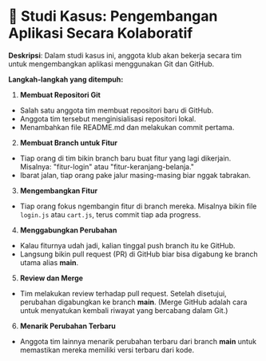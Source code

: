 # 🎯 Studi Kasus: Pengembangan Aplikasi Secara Kolaboratif

**Deskripsi**: Dalam studi kasus ini, anggota klub akan bekerja secara tim untuk mengembangkan aplikasi menggunakan Git dan GitHub.

**Langkah-langkah yang ditempuh:**
1. **Membuat Repositori Git**
- Salah satu anggota tim membuat repositori baru di GitHub.
- Anggota tim tersebut menginisialisasi repositori lokal.
- Menambahkan file README.md dan melakukan commit pertama.

2. **Membuat Branch untuk Fitur**
- Tiap orang di tim bikin branch baru buat fitur yang lagi dikerjain. Misalnya: "fitur-login" atau "fitur-keranjang-belanja."
- Ibarat jalan, tiap orang pake jalur masing-masing biar nggak tabrakan.

3. **Mengembangkan Fitur**
- Tiap orang fokus ngembangin fitur di branch mereka. Misalnya bikin file ``login.js`` atau ``cart.js``, terus commit tiap ada progress.

4. **Menggabungkan Perubahan**
- Kalau fiturnya udah jadi, kalian tinggal push branch itu ke GitHub.
- Langsung bikin pull request (PR) di GitHub biar bisa digabung ke branch utama alias **main**.

5. **Review dan Merge**
- Tim melakukan review terhadap pull request. Setelah disetujui, perubahan digabungkan ke branch **main**. (Merge GitHub adalah cara untuk menyatukan kembali riwayat yang bercabang dalam Git.)

6. **Menarik Perubahan Terbaru**
- Anggota tim lainnya menarik perubahan terbaru dari branch **main** untuk memastikan mereka memiliki versi terbaru dari kode.
